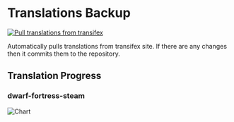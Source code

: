 # Translations Backup

[![Pull translations from transifex](https://github.com/dfint/translations-backup/actions/workflows/pull-translations.yml/badge.svg)](https://github.com/dfint/translations-backup/actions/workflows/pull-translations.yml)

Automatically pulls translations from transifex site. If there are any changes then it commits them to the repository.

## Translation Progress

### dwarf-fortress-steam

![Chart](https://quickchart.io/chart/render/sf-7efcebce-2eec-4ec0-a619-cb315474acd8)
<!--
### dwarf-fortress

![Chart](https://quickchart.io/chart/render/sf-0772f0c6-bfd4-4a68-88c7-172850e9a4f8)
-->